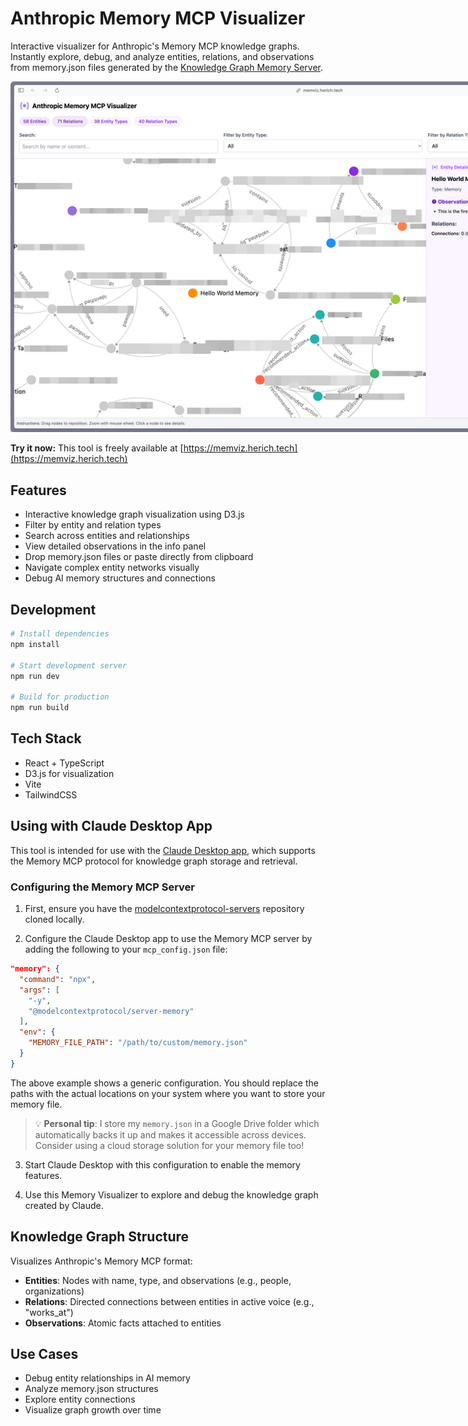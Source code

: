 # Anthropic Memory MCP Visualizer

Interactive visualizer for Anthropic's Memory MCP knowledge graphs. Instantly explore, debug, and analyze entities, relations, and observations from memory.json files generated by the [Knowledge Graph Memory Server](https://github.com/modelcontextprotocol/servers/tree/main/src/memory).

<div>
  <img src="public/screenshot.png" alt="Memory Visualizer Screenshot" style="max-width: 1000px;"/>
</div>

**Try it now:** This tool is freely available at [https://memviz.herich.tech](https://memviz.herich.tech)

## Features

- Interactive knowledge graph visualization using D3.js
- Filter by entity and relation types
- Search across entities and relationships
- View detailed observations in the info panel
- Drop memory.json files or paste directly from clipboard
- Navigate complex entity networks visually
- Debug AI memory structures and connections

## Development

```bash
# Install dependencies
npm install

# Start development server
npm run dev

# Build for production
npm run build
```

## Tech Stack

- React + TypeScript
- D3.js for visualization
- Vite
- TailwindCSS

## Using with Claude Desktop App

This tool is intended for use with the [Claude Desktop app](https://claude.ai/download), which supports the Memory MCP protocol for knowledge graph storage and retrieval.

### Configuring the Memory MCP Server

1. First, ensure you have the [modelcontextprotocol-servers](https://github.com/modelcontextprotocol/servers) repository cloned locally.

2. Configure the Claude Desktop app to use the Memory MCP server by adding the following to your `mcp_config.json` file:

```json
"memory": {
  "command": "npx",
  "args": [
    "-y",
    "@modelcontextprotocol/server-memory"
  ],
  "env": {
    "MEMORY_FILE_PATH": "/path/to/custom/memory.json"
  }
}
```

The above example shows a generic configuration. You should replace the paths with the actual locations on your system where you want to store your memory file.

> 💡 **Personal tip**: I store my `memory.json` in a Google Drive folder which automatically backs it up and makes it accessible across devices. Consider using a cloud storage solution for your memory file too!

3. Start Claude Desktop with this configuration to enable the memory features.

4. Use this Memory Visualizer to explore and debug the knowledge graph created by Claude.

## Knowledge Graph Structure

Visualizes Anthropic's Memory MCP format:

- **Entities**: Nodes with name, type, and observations (e.g., people, organizations)
- **Relations**: Directed connections between entities in active voice (e.g., "works_at")
- **Observations**: Atomic facts attached to entities

## Use Cases

- Debug entity relationships in AI memory
- Analyze memory.json structures
- Explore entity connections
- Visualize graph growth over time
